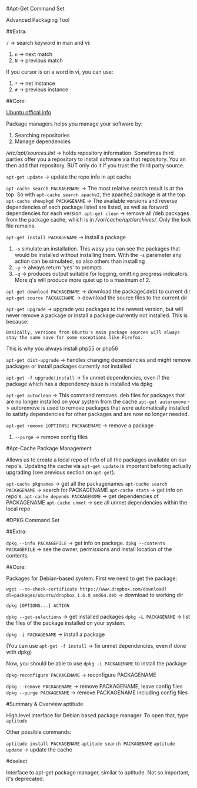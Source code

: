#Apt-Get Command Set

Advanced Packaging Tool

##Extra:

`/` -> search keyword in man and vi:
  1. `n` -> next match
  2. `N` -> previous match

If you cursor is on a word in vi, you can use:
  1. `*` -> net instance
  2. `#` -> previous instance


##Core:

[Ubuntu offical info](https://help.ubuntu.com/community/AptGet/Howto)

Package managers helps you manage your software by:
1. Searching repositories
2. Manage dependencies

*/etc/apt/sources.list* -> holds repository information. Sometimes third parties offer you a repository to install software via that repository. You an then add that repository. BUT only do it if you trust the third party source.

`apt-get update` -> update the repo info in apt cache

`apt-cache search PACKAGENAME` -> The most relative search result is at the top. So with `apt-cache search apache2`, the apache2 package is at the top.
`apt-cache showpkgd PACKAGENAME` -> The available versions and reverse dependencies of each package listed are listed, as well as forward dependencies for each version.
`apt-get clean` -> remove all /deb packages from the package cache, which is in */var/cache/apt/archives/*. Only the lock file remains.

`apt-get install PACKAGENAME` -> install a package
  1. `-s` simulate an installation. This wasy you can see the packages that would be installed without installing them. With the `-s` parameter any action can be simulated, so also others than installing
  2. `-y` -> always return 'yes' to prompts
  3. `-q` -> produces output suitable for logging, omitting progress indicators. More q's will produce more quiet up to a maximum of 2.

`apt-get download PACKAGENAME` -> download the package(.deb) to current dir
`apt-get source PACKAGENAME` -> download the source files to the current dir

`apt-get upgrade` -> upgrade you packages to the newest version, but will never remove a package or install a package currently not installed. This is because:

```
Basically, versions from Ubuntu's main package sources will always stay the same save for some exceptions like Firefox.
```

This is why you always install php55 or php56

`apt-get dist-upgrade` -> handles changing dependencies and might remove packages or install packages currently not installed

`apt-get -f upgrade|install` -> fix unmet dependencies, even if the package which has a dependency issue is installed via dpkg

`apt-get autoclean` -> This command removes .deb files for packages that are no longer installed on your system from the cache
`apt-get autoremove` -> autoremove is used to remove packages that were automatically installed to satisfy dependencies for other packages and are now no longer needed.

`apt-get remove [OPTIONS] PACKAGENAME` -> remove a package
  1. `--purge` -> remove config files

#Apt-Cache Package Management

Allows us to create a local repo of info of all the packages available on our repo's. Updating the cache via `apt-get update` is important beforing actually upgrading (see previous section on `apt-get`).

`apt-cache pkgnames` -> get all the packagenames
`apt-cache search PACKAGENAME` -> search for PACKAGENAME
`apt-cache stats` -> get info on repo's.
`apt-cache depends PACKAGENAME` -> get dependencies of PACKAGENAME
`apt-cache unmet` -> see all unmet dependencies within the local repo

#DPKG Command Set

##Extra:

`dpkg --info PACKAGEFILE` -> get info on package.
`dpkg --contents PACKAGEFILE` -> see the owner, permissions and install location of the contents.

##Core:

Packages for Debian-based system. First we need to get the package:

`wget --no-check-certificate https://www.dropbox.com/download?dl=packages/ubuntu/dropbox_1.6.0_amd64.deb` -> download to working dir

`dpkg [OPTIONS...] ACTION`

`dpkg --get-selections` -> get installed packages
`dpkg -L PACKAGENAME` -> list the files of the package installed on your system.

`dpkg -i PACKAGENAME` -> install a package

(You can use `apt-get -f install` -> fix unmet dependencies, even if done with dpkg)

Now, you should be able to use `dpkg -i PACKAGENAME` to install the package

`dpkg-reconfigure PACKAGENAME` -> reconfigure PACKAGENAME

`dpkg --remove PACKAGENAME` -> remove PACKAGENAME, leave config files
`dpkg --purge PACKAGENAME` -> remove PACKAGENAME including config files 

#Summary & Overview aptitude

High level interface for Debian based package manager. To open that, type `aptitude`

Other possible commands:

`aptitude install PACKAGENAME`
`aptitude search PACKAGENAME`
`aptitude update` -> update the cache

#dselect

Interface to apt-get package manager, similar to aptitude. Not so important, it's deprecated.

